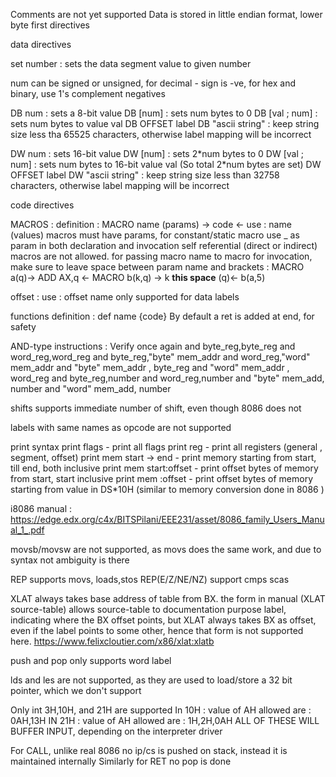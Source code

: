 Comments are not yet supported
Data is stored in little endian format, lower byte first
directives

data directives

set number : sets the data segment value to given number

num can be signed or unsigned, for decimal - sign is -ve, for hex and binary, use 1's complement negatives

DB num : sets a 8-bit value
DB \[num] : sets num bytes to 0
DB \[val ; num] : sets num bytes to value val
DB OFFSET label
DB "ascii string" : keep string size less tha 65525 characters, otherwise label mapping will be incorrect

DW num : sets 16-bit value
DW \[num] : sets 2\*num bytes to 0
DW \[val ; num] : sets num bytes to 16-bit value val (So total 2\*num bytes are set)
DW OFFSET label
DW "ascii string" : keep string size less than 32758 characters, otherwise label mapping will be incorrect

code directives

MACROS :
definition : MACRO name (params) -> code <-
use : name (values)
macros must have params, for constant/static macro use \_ as param in both declaration and invocation
self referential (direct or indirect) macros are not allowed.
for passing macro name to macro for invocation, make sure to leave space between param name and brackets :
MACRO a(q)-> ADD AX,q <- MACRO b(k,q) -> k **this space** (q)<- b(a,5)

offset :
use : offset name
only supported for data labels

functions
definition : def name {code}
By default a ret is added at end, for safety

AND-type instructions : Verify once again
and byte_reg,byte_reg
and word_reg,word_reg
and byte_reg,"byte" mem_addr
and word_reg,"word" mem_addr
and "byte" mem_addr , byte_reg
and "word" mem_addr , word_reg
and byte_reg,number
and word_reg,number
and "byte" mem_add, number
and "word" mem_add, number

shifts supports immediate number of shift, even though 8086 does not

labels with same names as opcode are not supported

print syntax
print flags - print all flags
print reg - print all registers (general , segment, offset)
print mem start -> end - print memory starting from start, till end, both inclusive
print mem start:offset - print offset bytes of memory from start, start inclusive
print mem :offset - print offset bytes of memory starting from value in DS\*10H (similar to memory conversion done in 8086 )

i8086 manual : https://edge.edx.org/c4x/BITSPilani/EEE231/asset/8086_family_Users_Manual_1_.pdf

movsb/movsw are not supported, as movs does the same work, and due to syntax not ambiguity is there

REP supports movs, loads,stos
REP(E/Z/NE/NZ) support cmps scas

XLAT always takes base address of table from BX. the form in manual (XLAT source-table) allows source-table to documentation purpose label, indicating where the BX offset points, but XLAT always takes BX as offset, even if the label points to some other, hence that form is not supported here. https://www.felixcloutier.com/x86/xlat:xlatb

push and pop only supports word label

lds and les are not supported, as they are used to load/store a 32 bit pointer, which we don't support

Only int 3H,10H, and 21H are supported
In 10H : value of AH allowed are : 0AH,13H
IN 21H : value of AH allowed are : 1H,2H,0AH
ALL OF THESE WILL BUFFER INPUT, depending on the interpreter driver

For CALL, unlike real 8086 no ip/cs is pushed on stack, instead it is maintained internally
Similarly for RET no pop is done
